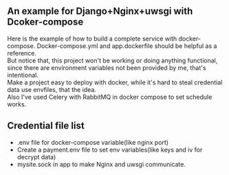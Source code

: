 ## An example for Django+Nginx+uwsgi with Dcoker-compose
Here is the example of how to build a complete service with docker-compose. Docker-compose.yml and app.dockerfile should be helpful as a reference.\
But notice that, this project won't be working or doing anything functional, since there are environment variables not been provided by me, that's intentional.\
Make a project easy to deploy with docker, while it's hard to steal credential data use envfiles, that the idea.\
Also I've used Celery with RabbitMQ in docker compose to set schedule works.

## Credential file list
 - .env file for docker-compose variable(like nginx port)
 - Create a payment.env file to set env variables(like keys and iv for decrypt data)
 - mysite.sock in app to make Nginx and uwsgi communicate.

